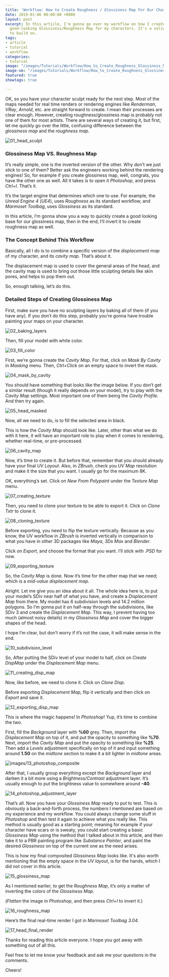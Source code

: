```yaml
---
title: 'Workflow: How to Create Roughness / Glossiness Map For Our Character'
date: 2019-01-06 00:00:00 +0000
layout: post
excerpt: In this article, I'm gonna go over my workflow on how I create a quick but
  good-looking Glossiness/Roughness Map for my characters. It's a solid starting point
  to build on.
tags:
- article
- tutorial
- workflow
categories:
- tutorial
image: "/images/Tutorials/Workflow/How_to_Create_Roughness_Glossiness_Map_for_our_Character/How_to_Create_Roughness_Glossiness_Map_for_our_Character_Header.jpg"
image-sm: "/images/Tutorials/Workflow/How_to_Create_Roughness_Glossiness_Map_for_our_Character/How_to_Create_Roughness_Glossiness_Map_for_our_Character_Header.jpg"
featured: true
showtags: true

---
```

OK, so you have your character sculpt ready for the next step. Most of the maps needed for real time renders or rendering engines like _Renderman_, _VRay_, _Arnold_, etc. are straight forward to create. I mean their processes are clear enough. However, creating roughness/glossiness map is probably not one of them for most artists. There are several ways of creating it, but first, let me quickly go over the little, confusing difference between the _glossiness map_ and the _roughness map_.

<img src="/images/Tutorials/Workflow/How_to_Create_Roughness_Glossiness_Map_for_our_Character/01_head_sculpt.jpg" alt="01_head_sculpt" class="narrowResponsive">

### Glossiness Map VS. Roughness Map

It’s really simple, one is the inverted version of the other. Why don’t we just stick to one of them? Better ask the engineers working behind the rendering engines! So, for example if you create glossiness map, well, congrats, you have the other one as well. All it takes is to open it _Photoshop_, and press _Ctrl+I_. That’s it.

It’s the target engine that determines which one to use. For example, the _Unreal Engine 4_ (_UE4_), uses _Roughness_ as its standard workflow, and _Marmoset Toolbag_, uses _Glossiness_ as its standard.

In this article, I’m gonna show you a way to quickly create a good looking base for our glossiness map, then in the end, I’ll invert it to create roughness map as well.

### The Concept Behind This Workflow

Basically, all I do is to combine a specific version of the _displacement map_ of my character, and its _cavity map_. That’s about it.

The displacement map is used to cover the general areas of the head, and the cavity map is used to bring out those little sculpting details like skin pores, and helps to pop them out.

So, enough talking, let’s do this.

### Detailed Steps of Creating Glossiness Map

First, make sure you have no sculpting layers by baking all of them (if you have any). If you don’t do this step, probably you’re gonna have trouble painting your maps on your character.

<img src="/images/Tutorials/Workflow/How_to_Create_Roughness_Glossiness_Map_for_our_Character/02_baking_layers.jpg" alt="02_baking_layers" class="narrowResponsive">

Then, fill your model with white color.

<img src="/images/Tutorials/Workflow/How_to_Create_Roughness_Glossiness_Map_for_our_Character/03_fill_color.jpg" alt="03_fill_color" class="narrowResponsive">

First, we’re gonna create the _Cavity Map_. For that, click on _Mask By Cavity_ in _Masking_ menu. Then, _Ctrl+Click_ on an empty space to invert the mask.

<img src="/images/Tutorials/Workflow/How_to_Create_Roughness_Glossiness_Map_for_our_Character/04_mask_by_cavity.jpg" alt="04_mask_by_cavity" class="narrowResponsive">

You should have something that looks like the image below. If you don’t get a similar result (though it really depends on your model), try to play with the _Cavity Map_ settings. Most important one of them being the _Cavity Profile_. And then try again.

<img src="/images/Tutorials/Workflow/How_to_Create_Roughness_Glossiness_Map_for_our_Character/05_head_masked.jpg" alt="05_head_masked" class="narrowResponsive">

Now, all we need to do, is to fill the selected area in black.

This is how the _Cavity Map_ should look like. Later, other than what we do with it here, it will have an important role to play when it comes to rendering, whether real-time, or pre-processed.

<img src="/images/Tutorials/Workflow/How_to_Create_Roughness_Glossiness_Map_for_our_Character/06_cavity_map.jpg" alt="06_cavity_map" class="narrowResponsive">

Now, it’s time to create it. But before that, remember that you should already have your final _UV Layout_. Also, in _ZBrush_, check you _UV Map_ resolution and make it the size that you want. I usually go for the maximum 8K.

OK, everything’s set. Click on _New From Polypaint_ under the _Texture Map_ menu.

<img src="/images/Tutorials/Workflow/How_to_Create_Roughness_Glossiness_Map_for_our_Character/07_creating_texture.jpg" alt="07_creating_texture" class="narrowResponsive">

Then, you need to clone your texture to be able to export it. Click on _Clone Txtr_ to clone it.

<img src="/images/Tutorials/Workflow/How_to_Create_Roughness_Glossiness_Map_for_our_Character/08_cloning_texture.jpg" alt="08_cloning_texture" class="narrowResponsive">

Before exporting, you need to flip the texture vertically. Because as you know, the UV workflow in _ZBrush_ is inverted vertically in comparison to what you have in other 3D packages like _Maya_, _3Ds Max_ and _Blender_.

Click on _Export_, and choose the format that you want. I’ll stick with ._PSD_ for now.

<img src="/images/Tutorials/Workflow/How_to_Create_Roughness_Glossiness_Map_for_our_Character/09_exporting_texture.jpg" alt="09_exporting_texture" class="narrowResponsive">

So, the _Cavity Map_ is done. Now it’s time for the other map that we need; which is a _mid-value displacement map_.

Alright. Let me give you an idea about it all. The whole idea here is, to put your model’s SDiv near half of what you have, and create a _Displacement Map_ from there. My model has 6 subdivision levels and 14.2 million polygons. So I’m gonna put it on half-way through the subdivisions, like SDiv 3 and create the _Displacement Map_. This way, I prevent having too much (almost noisy details) in my _Glossiness Map_ and cover the bigger shapes of the head.

I hope I’m clear, but don’t worry if it’s not the case, it will make sense in the end.

<img src="/images/Tutorials/Workflow/How_to_Create_Roughness_Glossiness_Map_for_our_Character/10_subdivision_level.jpg" alt="10_subdivision_level" class="narrowResponsive">

So, After putting the SDiv level of your model to half, click on _Create DispMap_ under the _Displacement Map_ menu.

<img src="/images/Tutorials/Workflow/How_to_Create_Roughness_Glossiness_Map_for_our_Character/11_creating_disp_map.jpg" alt="11_creating_disp_map" class="narrowResponsive">

Now, like before, we need to clone it. Click on _Clone Disp_.

Before exporting _Displacement Map_, flip it vertically and then click on _Export_ and save it.

<img src="/images/Tutorials/Workflow/How_to_Create_Roughness_Glossiness_Map_for_our_Character/12_exporting_disp_map.jpg" alt="12_exporting_disp_map" class="narrowResponsive">

This is where the magic happens! In _Photoshop_! Yup, it’s time to combine the two.

First, fill the _Background_ layer with **%60** grey. Then, import the _Displacement Map_ on top of it, and put the opacity to something like **%70**. Next, import the _Cavity Map_ and put the opacity to something like **%25**. Then add a _Levels_ adjustment specifically on top of it and input something around **1.50** on the _midtone_ section to make it a bit lighter in _midtone_ areas.

<img src="/images/Tutorials/Workflow/How_to_Create_Roughness_Glossiness_Map_for_our_Character/13_photoshop_composite.jpg" alt="images/13_photoshop_composite" class="narrowResponsive">

After that, I usually group everything except the _Background_ layer and darken it a bit more using a _Brightness/Contrast_ adjustment layer. It’s usually enough to put the brightness value to somewhere around **-40**.

<img src="/images/Tutorials/Workflow/How_to_Create_Roughness_Glossiness_Map_for_our_Character/14_photoshop_adjustment_layer.jpg" alt="14_photoshop_adjustment_layer" class="narrowResponsive">

That’s all. Now you have your _Glossiness Map_ ready to put to test. This is obviously a back-and-forth process, the numbers I mentioned are based on my experience and my workflow. You could always change some stuff in _Photoshop_ and then test it again to achieve what you really like. This method is usually good as a starting point; meaning for example if your character have scars or is sweaty, you could start creating a basic _Glossiness Map_ using the method that I talked about in this article, and then take it to a PBR painting program like _Substance Painter_, and paint the desired _Glossiness_ on top of the current one as the need arises.

This is how my final composited _Glossiness Map_ looks like. It's also worth mentioning that the empty space in the _UV layout_, is for the hands, which I did not cover in this article.

<img src="/images/Tutorials/Workflow/How_to_Create_Roughness_Glossiness_Map_for_our_Character/15_glossiness_map.jpg" alt="15_glossiness_map" class="narrowResponsive">

As I mentioned earlier, to get the _Roughness Map_, it’s only a matter of inverting the colors of the _Glossiness Map_.

(_Flatten_ the image in _Photoshop_, and then press _Ctrl+I_ to invert it.)

<img src="/images/Tutorials/Workflow/How_to_Create_Roughness_Glossiness_Map_for_our_Character/16_roughness_map.jpg" alt="16_roughness_map" class="narrowResponsive">

Here’s the final real-time render I got in _Marmoset Toolbag 3.04_.

<img src="/images/Tutorials/Workflow/How_to_Create_Roughness_Glossiness_Map_for_our_Character/17_head_final_render.jpg" alt="17_head_final_render" class="narrowResponsive">

Thanks for reading this article everyone. I hope you got away with something out of all this.

Feel free to let me know your feedback and ask me your questions in the comments.

Cheers!
